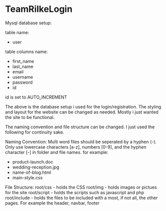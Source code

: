 # TeamRilkeLogin

Mysql database setup:

table name:
  - user

table columns name: 
  - first_name
  - last_name
  - email
  - username
  - password
  - id

id is set to AUTO_INCREMENT

The above is the database setup i used for the login/registration. 
The styling and layout for the website can be changed as needed. Mostly i just wanted the site to be functional.

The naming convention and file structure can be changed. I just used the following for continuity sake.

Naming Convention:
  Multi word files should be seperated by a hyphen (-). Only use lowercase characters [a-z], numbers [0-9], and the hyphen character [-] in folder and file names.
  for example:
  - product-launch.doc
  - wedding-reception.jpg
  - name-of-blog.html
  - main-style.css

File Structure:
  root/css - holds the CSS
  root/img - holds images or pictues for the site
  root/script - holds the scripts such as javascript and php
  root/include - holds the files to be included with a most, if not all, the other pages. For example the header, navbar, footer
  
